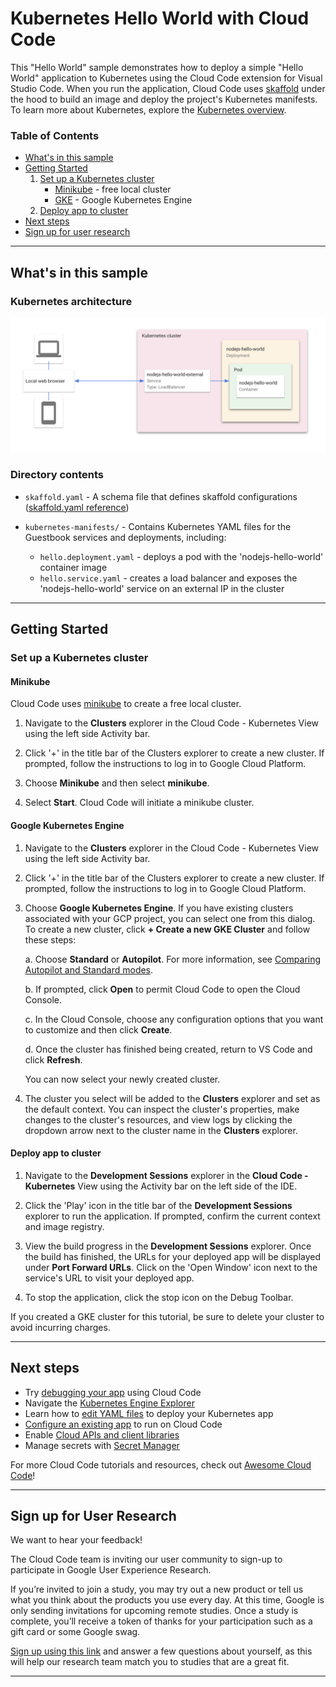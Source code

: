 # Kubernetes Hello World with Cloud Code

This "Hello World" sample demonstrates how to deploy a simple "Hello World" application to Kubernetes using the Cloud Code extension for Visual Studio Code. When you run the application, Cloud Code uses [skaffold](https://skaffold.dev/docs/) under the hood to build an image and deploy the project's Kubernetes manifests. To learn more about Kubernetes, explore the [Kubernetes overview](https://kubernetes.io/docs/concepts/overview/). 

### Table of Contents
* [What's in this sample](#whats-in-this-sample)
* [Getting Started](#getting-started)
    1. [Set up a Kubernetes cluster](#set-up-a-kubernetes-cluster)
        * [Minikube](#minikube) - free local cluster
        * [GKE](#GKE) - Google Kubernetes Engine
    2. [Deploy app to cluster](#deploy-app-to-cluster)
* [Next steps](#next-steps)
* [Sign up for user research](#sign-up-for-user-research)

---
## What's in this sample
### Kubernetes architecture
![Kubernetes Architecture Diagram](../../img/diagram.png)

### Directory contents

- `skaffold.yaml` - A schema file that defines skaffold configurations ([skaffold.yaml reference](https://skaffold.dev/docs/references/yaml/))
- `kubernetes-manifests/` - Contains Kubernetes YAML files for the Guestbook services and deployments, including:

  - `hello.deployment.yaml` - deploys a pod with the 'nodejs-hello-world' container image
  - `hello.service.yaml` - creates a load balancer and exposes the 'nodejs-hello-world' service on an external IP in the cluster

---
## Getting Started

### Set up a Kubernetes cluster

#### Minikube
 
 Cloud Code uses [minikube](https://minikube.sigs.k8s.io/docs/) to create a free local cluster.

1. Navigate to the **Clusters** explorer in the Cloud Code - Kubernetes View using the left side Activity bar.

2. Click '+' in the title bar of the Clusters explorer to create a new cluster. If prompted, follow the instructions to log in to Google Cloud Platform.  

3. Choose **Minikube** and then select **minikube**. 

2. Select **Start**. Cloud Code will initiate a minikube cluster.

#### Google Kubernetes Engine

1. Navigate to the **Clusters** explorer in the Cloud Code - Kubernetes View using the left side Activity bar.

2. Click '+' in the title bar of the Clusters explorer to create a new cluster. If prompted, follow the instructions to log in to Google Cloud Platform.  

3. Choose **Google Kubernetes Engine**. If you have existing clusters associated with your GCP project, you can select one from this dialog. To create a new cluster, click **+ Create a new GKE Cluster** and follow these steps:

    a. Choose **Standard** or **Autopilot**. For more information, see [Comparing Autopilot and Standard modes](https://cloud.google.com/kubernetes-engine/docs/concepts/autopilot-overview#comparison?utm_source=ext&utm_medium=partner&utm_campaign=CDR_kri_gcp_cloudcodereadmes_012521&utm_content=-).

    b. If prompted, click **Open** to permit Cloud Code to open the Cloud Console.

    c. In the Cloud Console, choose any configuration options that you want to customize and then click **Create**.

    d. Once the cluster has finished being created, return to VS Code and click **Refresh**.

    You can now select your newly created cluster.

8. The cluster you select will be added to the **Clusters** explorer and set as the default context. You can inspect the cluster's properties, make changes to the cluster's resources, and view logs by clicking the dropdown arrow next to the cluster name in the **Clusters** explorer.

#### Deploy app to cluster

1. Navigate to the **Development Sessions** explorer in the **Cloud Code - Kubernetes** View using the Activity bar on the left side of the IDE.

2. Click the 'Play' icon in the title bar of the **Development Sessions** explorer to run the application. If prompted, confirm the current context and image registry.

3. View the build progress in the **Development Sessions** explorer. Once the build has finished, the URLs for your deployed app will be displayed under **Port Forward URLs**. Click on the 'Open Window' icon next to the service's URL to visit your deployed app.

4.  To stop the application, click the stop icon on the Debug Toolbar.

If you created a GKE cluster for this tutorial, be sure to delete your cluster to avoid incurring charges.

---
## Next steps
* Try [debugging your app](https://cloud.google.com/code/docs/vscode/debug?utm_source=ext&utm_medium=partner&utm_campaign=CDR_kri_gcp_cloudcodereadmes_012521&utm_content=-) using Cloud Code
* Navigate the [Kubernetes Engine Explorer](https://cloud.google.com/code/docs/vscode/using-the-gke-explorer?utm_source=ext&utm_medium=partner&utm_campaign=CDR_kri_gcp_cloudcodereadmes_012521&utm_content=-)
* Learn how to [edit YAML files](https://cloud.google.com/code/docs/vscode/yaml-editing?utm_source=ext&utm_medium=partner&utm_campaign=CDR_kri_gcp_cloudcodereadmes_012521&utm_content=-) to deploy your Kubernetes app
* [Configure an existing app](https://cloud.google.com/code/docs/vscode/setting-up-an-existing-app?utm_source=ext&utm_medium=partner&utm_campaign=CDR_kri_gcp_cloudcodereadmes_012521&utm_content=-) to run on Cloud Code
* Enable [Cloud APIs and client libraries](https://cloud.google.com/code/docs/vscode/client-libraries?utm_source=ext&utm_medium=partner&utm_campaign=CDR_kri_gcp_cloudcodereadmes_012521&utm_content=-)
* Manage secrets with [Secret Manager](https://cloud.google.com/code/docs/vscode/secret-manager?utm_source=ext&utm_medium=partner&utm_campaign=CDR_kri_gcp_cloudcodereadmes_012521&utm_content=-)

For more Cloud Code tutorials and resources, check out [Awesome Cloud Code](https://github.com/russwolf/awesome-cloudclode)!

---
## Sign up for User Research

We want to hear your feedback!

The Cloud Code team is inviting our user community to sign-up to participate in Google User Experience Research. 

If you’re invited to join a study, you may try out a new product or tell us what you think about the products you use every day. At this time, Google is only sending invitations for upcoming remote studies. Once a study is complete, you’ll receive a token of thanks for your participation such as a gift card or some Google swag. 

[Sign up using this link](https://google.qualtrics.com/jfe/form/SV_4Me7SiMewdvVYhL?reserved=1&utm_source=In-product&Q_Language=en&utm_medium=own_prd&utm_campaign=Q1&productTag=clou&campaignDate=January2021&referral_code=UXbT481079) and answer a few questions about yourself, as this will help our research team match you to studies that are a great fit.

----
